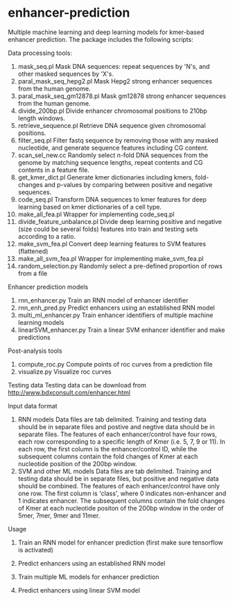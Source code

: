 # enhancer-prediction
Multiple machine learning and deep learning models for kmer-based enhancer prediction. The package includes the following scripts:

Data processing tools:
1) mask_seq.pl
Mask DNA sequences: repeat sequences by 'N's, and other masked sequences by 'X's.
2) paral_mask_seq_hepg2.pl
Mask Hepg2 strong enhancer sequences from the human genome.
3) paral_mask_seq_gm12878.pl
Mask gm12878 strong enhancer sequences from the human genome.
4) divide_200bp.pl
Divide enhancer chromosomal positions to 210bp length windows.
5) retrieve_sequence.pl
Retrieve DNA sequence given chromosomal positions.
6) filter_seq.pl
Filter fastq sequence by removing those with any masked nucleotide, and generate sequence features including CG content.
7) scan_sel_new.cc
Randomly select n-fold DNA sequences from the genome by matching sequence lengths, repeat contents and CG contents in a feature file.
8) get_kmer_dict.pl
Generate kmer dictionaries including kmers, fold-changes and p-values by comparing between positive and negative sequences.
9) code_seq.pl
Transform DNA sequences to kmer features for deep learning based on kmer dictionaries of a cell type.
10) make_all_fea.pl
Wrapper for implementing code_seq.pl
11) divide_feature_unbalance.pl
Divide deep learning positive and negative (size could be several folds) features into train and testing sets according to a ratio.
12) make_svm_fea.pl
Convert deep learning features to SVM features (flattened)
13) make_all_svm_fea.pl
Wrapper for implementing make_svm_fea.pl
14) random_selection.py
Randomly select a pre-defined proportion of rows from a file 

Enhancer prediction models
1) rnn_enhancer.py
Train an RNN model of enhancer identifier
2) rnn_enh_pred.py
Predict enhancers using an established RNN model
3) multi_ml_enhancer.py
Train enhancer identifiers of multiple machine learning models
4) linearSVM_enhancer.py
Train a linear SVM enhancer identifier and make predictions

Post-analysis tools
1) compute_roc.py
Compute points of roc curves from a prediction file
2) visualize.py
Visualize roc curves

Testing data
Testing data can be download from http://www.bdxconsult.com/enhancer.html

Input data format
1) RNN models
Data files are tab delimited. Training and testing data should be in separate files and postive and negtive data should be in separate files. The features of each enhancer/control have four rows, each row corresponding to a specific length of Kmer (i.e. 5, 7, 9 or 11). In each row, the first column is the enhancer/control ID, while the subsequent columns contain the fold changes of Kmer at each nucleotide position of the 200bp window.
2) SVM and other ML models
Data files are tab delimited. Training and testing data should be in separate files, but positive and negative data should be combined. The features of each enhancer/control have only one row.  The first column is 'class', where 0 indicates non-enhancer and 1 indicates enhancer. The subsequent columns contain the fold changes of Kmer at each nucleotide positon of the 200bp window in the order of 5mer, 7mer, 9mer and 11mer.

Usage
1) Train an RNN model for enhancer prediction (first make sure tensorflow is activated)

2) Predict enhancers using an established RNN model

3) Train multiple ML models for enhancer prediction

4) Predict enhancers using linear SVM model
